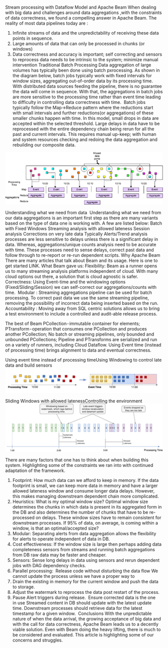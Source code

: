 Stream processing with Dataflow Model and Apache Beam
When dealing with big data and challenges around data aggregations ,with the constraints of data correctness, we found a compelling answer in Apache Beam. The reality of most data pipelines today are :
1. Infinite streams of data and the unpredictability of receiving these data points in sequence.
2. Large amounts of data that can only be processed in chunks (or windows)
3. Data correctness and accuracy is important; self correcting and sensors to reprocess data needs to be intrinsic to the system; minimize manual intervention
Traditional Batch Processing
Data aggregation of large volumes has typically been done using batch pxrocessing. As shown in the diagram below, batch jobs typically work with fixed intervals for window sizes, aggregating out-of-order data by its processing time. With distributed data sources feeding the pipeline, there is no guarantee the data will come in sequence. With that, the aggregations in batch jobs are more sensitive to the processing time rather than event time leading to difficulty in controlling data correctness with time. 
Batch jobs typically follow the Map->Reduce pattern where the reductions start with small intervals and further reductions(or aggregations) of these smaller chunks happen with time. In this model, small drops in data are accepted within the selected threshold. Large delays in data have to be reprocessed with the entire dependency chain being rerun for all the past and current intervals. This requires manual up-keep; with human and system resources checking and redoing the data aggregation and rebuilding our composite data.

![batch-processing](images/dataflow-batch.png)

Understanding what we need from data
 Understanding what we need from our data aggregations is an important first step as there are many variants based on the type of data one is working with. A few are listed below:
Batch with Fixed Windows
Streaming analysis with allowed lateness
Session analysis
Corrections on very late data
Typically Alerts/Trend analysis processes are less sensitive to delays unless there is a significant delay in data.
Whereas, aggregations/unique counts analysis need to be accurate with time. These processes need to sense delays, correct past data and follow through to re-report or re-run dependent scripts.
Why Apache Beam
There are many articles that talk about Beam and its usage. Here is one to get started LINK. What Beam gave us:
Flexibility: Beam as a runner opens us to many streaming analysis platforms independent of cloud. With many cloud options out there, a solution that is cloud agnostic is safer.
Correctness: Using Event-time and the windowing options (Fixed/Sliding/Session) we can self-correct our aggregations/counts with time. 
Modular : Streaming aggregations pipeline can be used for batch processing.  To correct past data we use the same streaming pipeline, removing the possibility of incorrect data being inserted based on the run.
Accountability : Moving away from SQL centric solutions allows us to bring a test environment to include a controlled and audit-able release process.

The best of Beam
PCollection - immutable container for elements;
PTransform - operation that consumes one PCollection and produces another PCollection;
No batch or streaming pipelines, only bounded and unbounded PCollections;
Pipeline and PTransforms are serialized and run on a variety of runners, including Cloud Dataflow.
Using Event time (instead of processing time) brings alignment to data and eventual correctness.

Using event time instead of processing timeUsing Windowing to control late data and build sensors
![batch-processing](images/dataflow-eventtime.png)

Sliding Windows with allowed latenessControlling the environment
![batch-processing](images/dataflow-slidingwindow.png)

There are many factors that one has to think about when building this system. Highlighting some of the constraints we ran into with continued adaptation of the framework.
1. Footprint: How much data can we afford to keep in memory. If the data footprint is small, we can keep more data in memory and have a larger allowed lateness window and consume longer data delays. However, this makes managing downstream dependent chain more complicated.
2. Heuristics: What is my optimal window size? Optimal window size determines the chunks in which data is present in its aggregated form in the DB and also determines the number of chunks that have to be  re-processed on delays. These window sizes have to remain consistent for downstream processes. If 95% of data, on average, is coming within a window, is that an optimal/accepted size?  
3. Modular: Separating alerts from data aggregation allows the flexibility for alerts to operate independent of data in DB. 
4. Cost effectiveness: If the window size is large then perhaps adding data completeness sensors from streams and running batch aggregations from DB raw data may be faster and cheaper.
5. Sensors: Sense long delays in data using sensors and rerun dependent jobs with DAG dependency checks.
6. Parallel processing: 
Release code without disturbing the data flow
We cannot update the process unless we have a proper way to 
1. Drain the existing in memory for the current window and push the data to storage.
2. Adjust the watermark to reprocess the data post restart of the process.
3. Pause Alert triggers during release. 
Ensure corrected data is the one in use
Streamed content in DB should update with the latest update time. Downstream processes should retrieve data for the latest timestamp for a given window. 
Conclusions
With the unpredictable nature of when the data arrival, the growing acceptance of big data and with the call for data correctness, Apache Beam leads us to a decently viable solution. Even with Beam doing the heavy lifting, there is much to be considered and evaluated. This article is highlighting some of our concerns and struggles.
